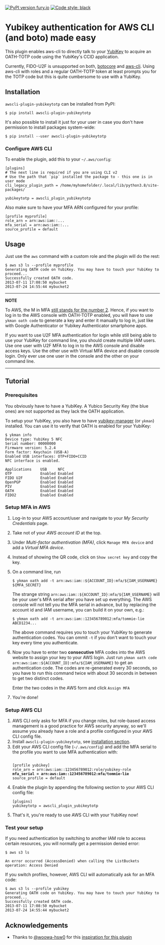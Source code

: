 [![PyPI version fury.io](https://badge.fury.io/py/awscli-plugin-yubikeytotp.svg)](https://pypi.python.org/pypi/awscli-plugin-yubikeytotp/) [![Code style: black](https://img.shields.io/badge/code%20style-black-000000.svg)](https://github.com/psf/black)


# Yubikey authentication for AWS CLI (and boto) made easy

This plugin enables aws-cli to directly talk to your [YubiKey](https://www.yubico.com/)
to acquire an OATH-TOTP code using the YubiKey's CCID application.

Currently, FIDO-U2F is unsupported on both, [botocore](https://github.com/aws/aws-cli/issues/3607)
and [aws-cli](https://github.com/aws/aws-cli/issues/3607).
Using aws-cli with roles and a regular OATH-TOTP token at least prompts you for
the TOTP code but this is quite cumbersome to use with a YubiKey.


## Installation

`awscli-plugin-yubikeytotp` can be installed from PyPI:
```
$ pip install awscli-plugin-yubikeytotp
```
It's also possible to install it just for your user in case you don't have
permission to install packages system-wide:
```
$ pip install --user awscli-plugin-yubikeytotp
```


### Configure AWS CLI
To enable the plugin, add this to your `~/.aws/config`:
```
[plugins]
# The next line is required if you are using CLI v2
# Use the path that `pip` installed the package to - this one is in user mode
cli_legacy_plugin_path = /home/myhomefolder/.local/lib/python3.8/site-packages/

yubikeytotp = awscli_plugin_yubikeytotp
```
Also make sure to have your MFA ARN configured for your profile:
```
[profile myprofile]
role_arn = arn:aws:iam::...
mfa_serial = arn:aws:iam::...
source_profile = default
```


## Usage

Just use the `aws` command with a custom role and the plugin will do the rest:
```
$ aws s3 ls --profile myprofile
Generating OATH code on YubiKey. You may have to touch your YubiKey to proceed...
Successfully created OATH code.
2013-07-11 17:08:50 mybucket
2013-07-24 14:55:44 mybucket2
```

---
**NOTE**

To AWS, the M in MFA [still stands for the number 2](https://forums.aws.amazon.com/thread.jspa?threadID=137055). Hence, if you want to log in to the AWS console with OATH-TOTP
enabled, you will have to use `ykman oath code` to generate a key and enter it
manually to log in, just like with Google Authenticator or Yubikey Authenticator
smartphone apps.

If you want to use U2F MFA authentication for login while still being able to
use your YubiKey for command line, you should create multiple IAM users. Use
one user with U2F MFA to log in to the AWS console and disable access keys.
Use the other use with Virtual MFA device and disable console login.
Only ever use one user in the console and the other on your command line.

---


## Tutorial

### Prerequisites

You obviously have to have a YubiKey. A Yubico Security Key (the blue ones)
are not supported as they lack the OATH application.

To setup your YubiKey, you also have to have [yubikey-manager](https://developers.yubico.com/yubikey-manager/) (or `ykman`) installed.
You can use it to verify that OATH is enabled for your YubiKey:
```
$ ykman info
Device type: YubiKey 5 NFC
Serial number: 00000000
Firmware version: 5.2.4
Form factor: Keychain (USB-A)
Enabled USB interfaces: OTP+FIDO+CCID
NFC interface is enabled.

Applications    USB     NFC    
OTP             Enabled Enabled
FIDO U2F        Enabled Enabled
OpenPGP         Enabled Enabled
PIV             Enabled Enabled
OATH            Enabled Enabled
FIDO2           Enabled Enabled
```

### Setup MFA in AWS

1. Log-in to your AWS account/user and navigate to your *My Security Credentials*
page.
2. Take not of your *AWS account ID* at the top.
2. Under *Multi-factor authentivation (MFA)*, click `Manage MFA device` and add
a *Virtual MFA device*.
3. Instead of showing the QR code, click on `Show secret key` and copy the key.
4. On a command line, run
   ```
   $ ykman oath add -t arn:aws:iam::${ACCOUNT_ID}:mfa/${IAM_USERNAME} ${MFA_SECRET}
   ```
   The strange string `arn:aws:iam::${ACCOUNT_ID}:mfa/${IAM_USERNAME}` will
   be your user's MFA serial after you have set up everything. The AWS console
   will not tell you the MFA serial in advance, but by replacing the account id
   and IAM username, you can build it on your own, e.g.:
   ```
   $ ykman oath add -t arn:aws:iam::123456789012:mfa/tommie-lie ABCD1234...
   ```
   
   The above command requires you to touch your YubiKey to generate
   authentication codes. You can ommit `-t` if you don't want to touch your key
   every time you authenticate.
5. Now you have to enter two **consecutive** MFA codes into the AWS website
   to assign your key to your AWS login. Just run
   `ykman oath code arn:aws:iam::${ACCOUNT_ID}:mfa/${IAM_USERNAME}`
   to get an authentication code.
   The codes are re-generated every 30 seconds, so you have to run this command
   twice with about 30 seconds in between to get two distinct codes.
   
   Enter the two codes in the AWS form and click `Assign MFA`
6. You're done!


### Setup AWS CLI

1. AWS CLI only asks for MFA if you change roles, but role-based access
   management is a good practice for AWS security anyway, so we'll assume you
   already have a role and a profile configured in your AWS CLI config file.
2. Install `awscli-plugin-yubikeytotp`, see [installation section](#installation).
3. Edit your AWS CLI config file (`~/.aws/config`) and add the MFA serial to
   the profile you want to use MFA authentication with:
   <pre><code>
   [profile yubikey]
   role_arn = arn:aws:iam::123456789012:role/yubikey-role
   <b>mfa_serial = arn:aws:iam::123456789012:mfa/tommie-lie</b>
   source_profile = default
   </code></pre>
4. Enable the plugin by appending the following section to your AWS CLI config file:
   ```
   [plugins]
   yubikeytotp = awscli_plugin_yubikeytotp
   ```
5. That's it, you're ready to use AWS CLI with your YubiKey now!


### Test your setup

If you need authentication by switching to another IAM role to access certain
resources, you will normally get a permission denied error:
```
$ aws s3 ls

An error occurred (AccessDenied) when calling the ListBuckets operation: Access Denied
```
If you switch profiles, however, AWS CLI will automatically ask for an MFA code:
```
$ aws s3 ls --profile yubikey
Generating OATH code on YubiKey. You may have to touch your YubiKey to proceed...
Successfully created OATH code.
2013-07-11 17:08:50 mybucket
2013-07-24 14:55:44 mybucket2
```


## Acknowledgements
* Thanks to [@woowa-hsw0](https://github.com/woowa-hsw0) for this
  [inspiration for this plugin](https://gist.github.com/woowa-hsw0/caa3340e2a7b390dbde81894f73e379d)
